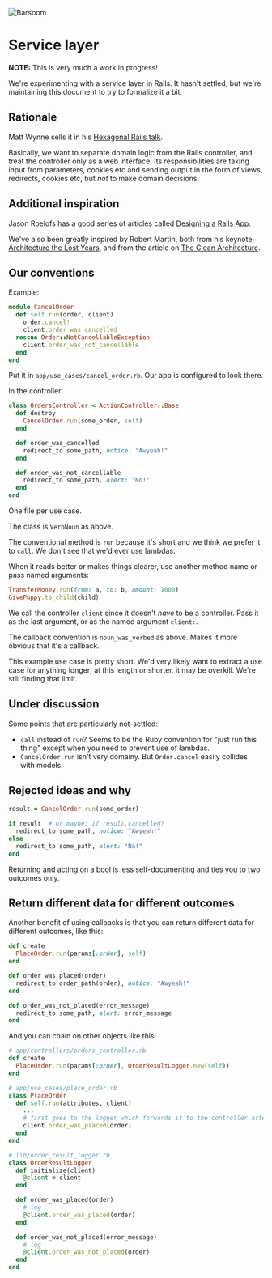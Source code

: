 ![Barsoom](http://barsoom.se/barsoom.png)

# Service layer

**NOTE:** This is very much a work in progress!

We're experimenting with a service layer in Rails. It hasn't settled, but we're maintaining this document to try to formalize it a bit.

## Rationale

Matt Wynne sells it in his [Hexagonal Rails talk](http://www.youtube.com/watch?v=CGN4RFkhH2M).

Basically, we want to separate domain logic from the Rails controller, and treat the controller only as a web interface. Its responsibilities are taking input from parameters, cookies etc and sending output in the form of views, redirects, cookies etc, but *not* to make domain decisions.

## Additional inspiration

Jason Roelofs has a good series of articles called [Designing a Rails App](http://jasonroelofs.com/2012/05/29/designing-a-rails-app-part-1/).

We've also been greatly inspired by Robert Martin, both from his keynote, [Architecture the Lost Years](http://www.confreaks.com/videos/759-rubymidwest2011-keynote-architecture-the-lost-years), and from the article on [The Clean Architecture](http://blog.8thlight.com/uncle-bob/2012/08/13/the-clean-architecture.html).

## Our conventions

Example:

``` ruby
module CancelOrder
  def self.run(order, client)
    order.cancel!
    client.order_was_cancelled
  rescue Order::NotCancellableException
    client.order_was_not_cancellable
  end
end
```

Put it in `app/use_cases/cancel_order.rb`. Our app is configured to look there.

In the controller:

``` ruby
class OrdersController < ActionController::Base
  def destroy
    CancelOrder.run(some_order, self)
  end

  def order_was_cancelled
    redirect_to some_path, notice: "Awyeah!"
  end

  def order_was_not_cancellable
    redirect_to some_path, alert: "No!"
  end
end
```

One file per use case.

The class is `VerbNoun` as above.

The conventional method is `run` because it's short and we think we prefer it to `call`. We don't see that we'd ever use lambdas.

When it reads better or makes things clearer, use another method name or pass named arguments:
``` ruby
TransferMoney.run(from: a, to: b, amount: 1000)
GivePuppy.to_child(child)
```

We call the controller `client` since it doesn't *have* to be a controller. Pass it as the last argument, or as the named argument `client:`.

The callback convention is `noun_was_verbed` as above. Makes it more obvious that it's a callback.

This example use case is pretty short. We'd very likely want to extract a use case for anything longer; at this length or shorter, it may be overkill. We're still finding that limit.

## Under discussion

Some points that are particularly not-settled:

* `call` instead of `run`? Seems to be the Ruby convention for "just run this thing" except when you need to prevent use of lambdas.
* `CancelOrder.run` isn't very domainy. But `Order.cancel` easily collides with models.

## Rejected ideas and why

``` ruby
result = CancelOrder.run(some_order)

if result  # or maybe: if result.cancelled?
  redirect_to some_path, notice: "Awyeah!"
else
  redirect_to some_path, alert: "No!"
end
```

Returning and acting on a bool is less self-documenting and ties you to two outcomes only.

## Return different data for different outcomes

Another benefit of using callbacks is that you can return different data for different outcomes, like this:

``` ruby
def create
  PlaceOrder.run(params[:order], self)
end

def order_was_placed(order)
  redirect_to order_path(order), notice: "Awyeah!"
end

def order_was_not_placed(error_message)
  redirect_to some_path, alert: error_message
end
```

And you can chain on other objects like this:

``` ruby
# app/controllers/orders_controller.rb
def create
  PlaceOrder.run(params[:order], OrderResultLogger.new(self))
end

# app/use_cases/place_order.rb
class PlaceOrder
  def self.run(attributes, client)
    ...
    # first goes to the logger which forwards it to the controller after logging
    client.order_was_placed(order)
  end
end

# lib/order_result_logger.rb
class OrderResultLogger
  def initialize(client)
    @client = client
  end

  def order_was_placed(order)
    # log
    @client.order_was_placed(order)
  end

  def order_was_not_placed(error_message)
    # log
    @client.order_was_not_placed(order)
  end
end
```
